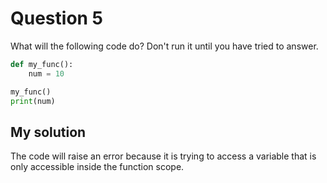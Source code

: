 # Question 5
What will the following code do? Don't run it until you have tried to answer.

```python
def my_func():
    num = 10

my_func()
print(num)
```

## My solution
The code will raise an error because it is trying to access a variable that is only accessible inside the function scope.